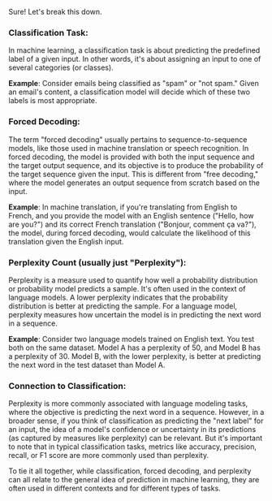 Sure! Let's break this down.

### Classification Task:

In machine learning, a classification task is about predicting the predefined label of a given input. In other words, it's about assigning an input to one of several categories (or classes).

**Example**: Consider emails being classified as "spam" or "not spam." Given an email's content, a classification model will decide which of these two labels is most appropriate.

### Forced Decoding:

The term "forced decoding" usually pertains to sequence-to-sequence models, like those used in machine translation or speech recognition. In forced decoding, the model is provided with both the input sequence and the target output sequence, and its objective is to produce the probability of the target sequence given the input. This is different from "free decoding," where the model generates an output sequence from scratch based on the input.

**Example**: In machine translation, if you're translating from English to French, and you provide the model with an English sentence ("Hello, how are you?") and its correct French translation ("Bonjour, comment ça va?"), the model, during forced decoding, would calculate the likelihood of this translation given the English input.

### Perplexity Count (usually just "Perplexity"):

Perplexity is a measure used to quantify how well a probability distribution or probability model predicts a sample. It's often used in the context of language models. A lower perplexity indicates that the probability distribution is better at predicting the sample. For a language model, perplexity measures how uncertain the model is in predicting the next word in a sequence. 

**Example**: Consider two language models trained on English text. You test both on the same dataset. Model A has a perplexity of 50, and Model B has a perplexity of 30. Model B, with the lower perplexity, is better at predicting the next word in the test dataset than Model A.

### Connection to Classification:

Perplexity is more commonly associated with language modeling tasks, where the objective is predicting the next word in a sequence. However, in a broader sense, if you think of classification as predicting the "next label" for an input, the idea of a model's confidence or uncertainty in its predictions (as captured by measures like perplexity) can be relevant. But it's important to note that in typical classification tasks, metrics like accuracy, precision, recall, or F1 score are more commonly used than perplexity.

To tie it all together, while classification, forced decoding, and perplexity can all relate to the general idea of prediction in machine learning, they are often used in different contexts and for different types of tasks.